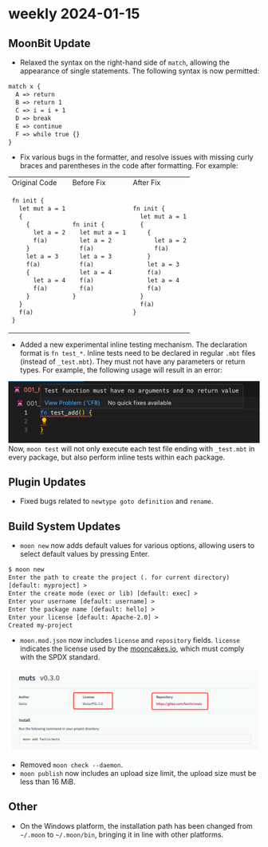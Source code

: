 # weekly 2024-01-15
## MoonBit Update

- Relaxed the syntax on the right-hand side of `match`, allowing the appearance of single statements. The following syntax is now permitted:

```
match x {
  A => return
  B => return 1
  C => i = i + 1
  D => break
  E => continue
  F => while true {}
}
```

- Fix various bugs in the formatter, and resolve issues with missing curly braces and parentheses in the code after formatting. For example:
<table>
<tr>
<td> Original Code </td> <td> Before Fix </td> <td> After Fix </td>
</tr>
<tr>
<td>

```moonbit
fn init {
  let mut a = 1
  {
    {
      let a = 2
      f(a)
    }
    let a = 3
    f(a)
    {
      let a = 4
      f(a)
    }
  }
  f(a)
}
```

</td>
<td>

```moonbit
fn init {
  let mut a = 1
  let a = 2
  f(a)
  let a = 3
  f(a)
  let a = 4
  f(a)
  f(a)
}
```

</td>

<td>

```moonbit
fn init {
  let mut a = 1
  {
    {
      let a = 2
      f(a)
    }
    let a = 3
    f(a)
    let a = 4
    f(a)
  }
  f(a)
}
```

</td>
</tr>
</table>

- Added a new experimental inline testing mechanism. The declaration format is `fn test_*`. Inline tests need to be declared in regular `.mbt` files (instead of `_test.mbt`). They must not have any parameters or return types. For example, the following usage will result in an error:

![](./inline.png)
Now, `moon test` will not only execute each test file ending with `_test.mbt` in every package, but also perform inline tests within each package.

## Plugin Updates

- Fixed bugs related to `newtype goto definition` and `rename`.

## Build System Updates

- `moon new` now adds default values for various options, allowing users to select default values by pressing Enter.

```
$ moon new
Enter the path to create the project (. for current directory) [default: myproject] >
Enter the create mode (exec or lib) [default: exec] >
Enter your username [default: username] >
Enter the package name [default: hello] >
Enter your license [default: Apache-2.0] >
Created my-project

```

- `moon.mod.json` now includes `license` and `repository` fields. `license` indicates the license used by the [mooncakes.io](http://mooncakes.io), which must comply with the SPDX standard.

![](./cakes.png)

- Removed `moon check --daemon`.
- `moon publish` now includes an upload size limit, the upload size must be less than 16 MiB.

## Other

- On the Windows platform, the installation path has been changed from `~/.moon` to `~/.moon/bin`, bringing it in line with other platforms.
